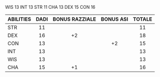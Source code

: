 WIS 13
INT 13
STR 11
CHA 13
DEX 15
CON 16

| ABILITIES | DADI | BONUS RAZZIALE | BONUS ASI | TOTALE |
| --------- | :--: | :------------: | :-------: | :----: |
| STR       |  11  |                |           |   11   |
| DEX       |  16  |       +2       |           |   18   |
| CON       |  13  |                |    +2     |   15   |
| INT       |  13  |                |           |   13   |
| WIS       |  13  |                |           |   13   |
| CHA       |  15  |       +1       |           |   16   |
